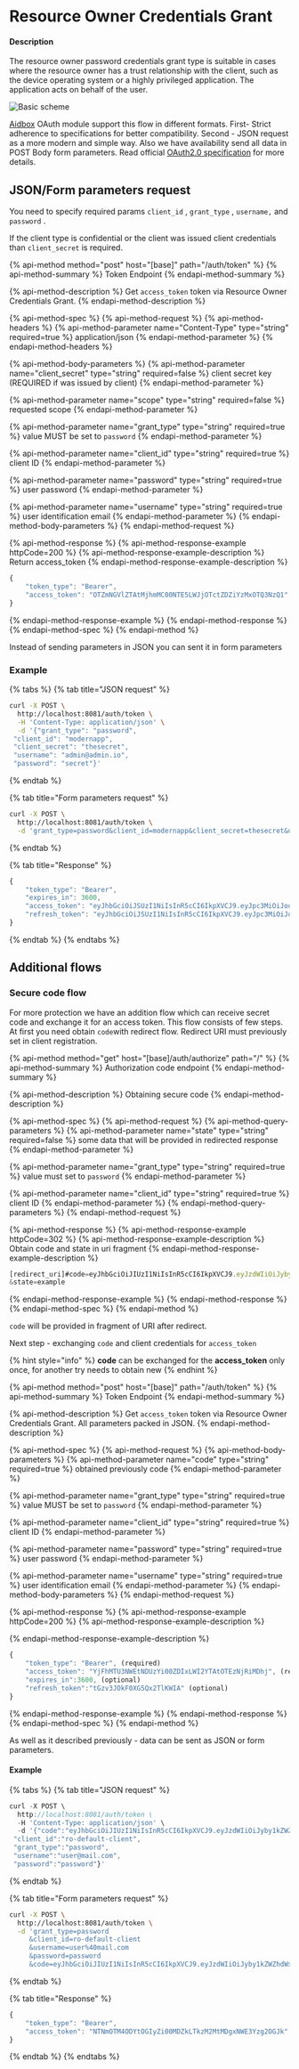 # Resource Owner Credentials Grant

#### Description

The resource owner password credentials grant type is suitable in cases where the resource owner has a trust relationship with the client, such as the device operating system or a highly privileged application. The application acts on behalf of the user.

![Basic scheme](../../.gitbook/assets/untitled-diagram-page-2.svg)

[Aidbox](https://www.health-samurai.io/aidbox) OAuth module support this flow in different formats. First- Strict adherence to specifications for better compatibility. Second - JSON request as a more modern and simple way. Also we have availability send all data in POST Body form parameters. Read official [OAuth2.0 specification](https://tools.ietf.org/html/rfc6749#section-4.3) for more details.

## JSON/Form parameters request

You need to specify required params `client_id` ,  `grant_type` ,  `username,` and `password` .

If the client type is confidential or the client was issued client credentials than `client_secret` is required.

{% api-method method="post" host="\[base\]" path="/auth/token" %}
{% api-method-summary %}
Token Endpoint
{% endapi-method-summary %}

{% api-method-description %}
Get `access_token` token via Resource Owner Credentials Grant.
{% endapi-method-description %}

{% api-method-spec %}
{% api-method-request %}
{% api-method-headers %}
{% api-method-parameter name="Content-Type" type="string" required=true %}
application/json
{% endapi-method-parameter %}
{% endapi-method-headers %}

{% api-method-body-parameters %}
{% api-method-parameter name="client\_secret" type="string" required=false %}
client secret key \(REQUIRED if was issued by client\)
{% endapi-method-parameter %}

{% api-method-parameter name="scope" type="string" required=false %}
requested scope
{% endapi-method-parameter %}

{% api-method-parameter name="grant\_type" type="string" required=true %}
value MUST be set to `password`
{% endapi-method-parameter %}

{% api-method-parameter name="client\_id" type="string" required=true %}
client ID
{% endapi-method-parameter %}

{% api-method-parameter name="password" type="string" required=true %}
user password
{% endapi-method-parameter %}

{% api-method-parameter name="username" type="string" required=true %}
user identification email
{% endapi-method-parameter %}
{% endapi-method-body-parameters %}
{% endapi-method-request %}

{% api-method-response %}
{% api-method-response-example httpCode=200 %}
{% api-method-response-example-description %}
Return access\_token
{% endapi-method-response-example-description %}

```javascript
{
    "token_type": "Bearer",
    "access_token": "OTZmNGVlZTAtMjhmMC00NTE5LWJjOTctZDZiYzMxOTQ3NzQ1"
}
```
{% endapi-method-response-example %}
{% endapi-method-response %}
{% endapi-method-spec %}
{% endapi-method %}

Instead of sending parameters in JSON you can sent it in form parameters 

### Example

{% tabs %}
{% tab title="JSON request" %}
```bash
curl -X POST \
  http://localhost:8081/auth/token \
  -H 'Content-Type: application/json' \
  -d '{"grant_type": "password",
 "client_id": "modernapp",
 "client_secret": "thesecret",
 "username": "admin@admin.io",
 "password": "secret"}'
```
{% endtab %}

{% tab title="Form parameters request" %}
```bash
curl -X POST \
  http://localhost:8081/auth/token \
  -d 'grant_type=password&client_id=modernapp&client_secret=thesecret&username=admin%40admin.io&password=secret'
```
{% endtab %}

{% tab title="Response" %}
```javascript
{
    "token_type": "Bearer",
    "expires_in": 3600,
    "access_token": "eyJhbGciOiJSUzI1NiIsInR5cCI6IkpXVCJ9.eyJpc3MiOiJodHRwOi8vbG9jYWxob3N0OjgwODEiLCJzdWIiOiJtb2Rlcm5hcHAiLCJqdGkiOiJjMTYxMTZjZS1iNGVhLTQwMjctYWI4OC0zNmJkZmE0YjQzM2QiLCJleHAiOjE1NDk5NzEzNDd9.QsaPNzS6DaA-6TgtrVZFVfg0Os45GJ3l4tQW92o4xq7aqultAwRi_E-NTOCqLO21l0QgNfr5HfAre-0o3O6Bg7nEuiyt4iO5au80YwQIS_L41OwMzNgtGORb3EHfafLa2Al5bzh7gmRIFuxCG7m8P4SypfsAGhWfILvOdAFqpamLoNAUOZGGyJLv_MRvyFKgSQgRGnb_F-e874hzgoNIrHXRnX1FaThHldoc9yE8E5wuLjLLXTKI23hCNOBzscNf1toAOnuJOdlTQSBScpX6yNQYBYIGAIbq_Qz6x7wfcbU2yBFzZpIv8OKRRb0tful_oFhkpry1LH8nM6J1XLfSpA",
    "refresh_token": "eyJhbGciOiJSUzI1NiIsInR5cCI6IkpXVCJ9.eyJpc3MiOiJodHRwOi8vbG9jYWxob3N0OjgwODEiLCJzdWIiOiJtb2Rlcm5hcHAiLCJqdGkiOiJjMTYxMTZjZS1iNGVhLTQwMjctYWI4OC0zNmJkZmE0YjQzM2QiLCJ0eXAiOiJyZWZyZXNoIn0.cBn5Mm8yHAX4wABsqhD6EohiHJRCRDMbJruHaObPJ7WYglkMjRQ2JuEmPTqBRjMJQvsx-eLlnGPmDLIGhoPi0du_V0UrXVBrbZrA8V4kELMGmJlnR-eNptpJIzrQVhLxyh6AhvxPEqZMI5xqKFEF6ealbnbEcazc8x2BHIaQZPeTjHouZkB5AHKsZyAjByVLz_7nGSG0ziW5iBNSyMNE-Tn6fS2lmhk0_IIetJYT_10TWAIRNXxiBnYJeFO18yBhzqupQYBvXWKTn84WsJNMGq7qiUxWQwV8E6a_SsgCuvk04oTzXDG8_mV4MiEYd16wz52u9DyHP_2JSeHICaSefg"
}
```
{% endtab %}
{% endtabs %}

## Additional flows

### Secure code flow

For more protection we have an addition flow which can receive secret code and exchange it for an access token. This flow consists of few steps. At first you need obtain `code`with redirect flow. Redirect URI must  previously set in client registration.

{% api-method method="get" host="\[base\]/auth/authorize" path="/" %}
{% api-method-summary %}
Authorization code endpoint
{% endapi-method-summary %}

{% api-method-description %}
Obtaining secure code
{% endapi-method-description %}

{% api-method-spec %}
{% api-method-request %}
{% api-method-query-parameters %}
{% api-method-parameter name="state" type="string" required=false %}
some data that will be provided in redirected response
{% endapi-method-parameter %}

{% api-method-parameter name="grant\_type" type="string" required=true %}
value must set to `password`
{% endapi-method-parameter %}

{% api-method-parameter name="client\_id" type="string" required=true %}
client ID
{% endapi-method-parameter %}
{% endapi-method-query-parameters %}
{% endapi-method-request %}

{% api-method-response %}
{% api-method-response-example httpCode=302 %}
{% api-method-response-example-description %}
Obtain code and state in uri fragment
{% endapi-method-response-example-description %}

```javascript
[redirect_uri]#code=eyJhbGciOiJIUzI1NiIsInR5cCI6IkpXVCJ9.eyJzdWIiOiJyby1kZWZhdWx0LWNsaWVudCIsImV4cCI6MTU0OTY0MjA2MCwianRpIjoiTnpVeU9XSTJPVFl0TVRCallTMDBOVEUyTFdGa09UZ3RaRFk1T0RNNE1HRTNPV05oIn0.XWfXJI67zAkvGVRthPPrkFVvHXOqur3N-Jhiarmeloo
&state=example
```
{% endapi-method-response-example %}
{% endapi-method-response %}
{% endapi-method-spec %}
{% endapi-method %}

`code` will be provided in fragment of URI after redirect. 

Next step - exchanging `code` and client credentials for `access_token`

{% hint style="info" %}
**code** can be exchanged for the **access\_token** only once, for another try needs to obtain new
{% endhint %}

{% api-method method="post" host="\[base\]" path="/auth/token" %}
{% api-method-summary %}
Token Endpoint
{% endapi-method-summary %}

{% api-method-description %}
Get `access_token` token via Resource Owner Credentials Grant. All parameters packed in JSON.
{% endapi-method-description %}

{% api-method-spec %}
{% api-method-request %}
{% api-method-body-parameters %}
{% api-method-parameter name="code" type="string" required=true %}
obtained previously code
{% endapi-method-parameter %}

{% api-method-parameter name="grant\_type" type="string" required=true %}
value MUST be set to `password`
{% endapi-method-parameter %}

{% api-method-parameter name="client\_id" type="string" required=true %}
client ID
{% endapi-method-parameter %}

{% api-method-parameter name="password" type="string" required=true %}
user password
{% endapi-method-parameter %}

{% api-method-parameter name="username" type="string" required=true %}
user identification email
{% endapi-method-parameter %}
{% endapi-method-body-parameters %}
{% endapi-method-request %}

{% api-method-response %}
{% api-method-response-example httpCode=200 %}
{% api-method-response-example-description %}

{% endapi-method-response-example-description %}

```javascript
{
    "token_type": "Bearer", (required)
    "access_token": "YjFhMTU3NWEtNDUzYi00ZDIxLWI2YTAtOTEzNjRiMDhj", (required)
    "expires_in":3600, (optional)
    "refresh_token":"tGzv3JOkF0XG5Qx2TlKWIA" (optional)
}
```
{% endapi-method-response-example %}
{% endapi-method-response %}
{% endapi-method-spec %}
{% endapi-method %}

As well as it described previously - data can be sent as JSON or form parameters. 

#### Example

{% tabs %}
{% tab title="JSON request" %}
```javascript
curl -X POST \
  http://localhost:8081/auth/token \
  -H 'Content-Type: application/json' \
  -d '{"code":"eyJhbGciOiJIUzI1NiIsInR5cCI6IkpXVCJ9.eyJzdWIiOiJyby1kZWZhdWx0LWNsaWVudCIsImV4cCI6MTU0OTg4MzA2MCwianRpIjoiT0RCaU5tTXhOalF0WVRSa1l5MDBNV1V6TFdJM1pETXRaakE0TlRabFpHTmlaRGRtIn0.Oib74zmGjj3_pUkSCPejAalRzguebdLEppJcGitD1bE",
 "client_id":"ro-default-client",
 "grant_type":"password",
 "username":"user@mail.com",
 "password":"password"}'
```
{% endtab %}

{% tab title="Form parameters request" %}
```bash
curl -X POST \
  http://localhost:8081/auth/token \
  -d 'grant_type=password
     &client_id=ro-default-client
     &username=user%40mail.com
     &password=password
     &code=eyJhbGciOiJIUzI1NiIsInR5cCI6IkpXVCJ9.eyJzdWIiOiJyby1kZWZhdWx0LWNsaWVudCIsImV4cCI6MTU0OTk4NTkwOSwianRpIjoiWVRObFlqUmpORFF0Tmpnek1pMDBZamRpTFRsbU9UTXRNR0k0WlRZNE1UVXdOV1l6In0.8DQ0OYiePgrfXpFAMN37-CNObfUVchSArAZvJx0oX10'
```
{% endtab %}

{% tab title="Response" %}
```javascript
{
    "token_type": "Bearer",
    "access_token": "NTNmOTM4ODYtOGIyZi00MDZkLTkzM2MtMDgxNWE3Yzg2OGJk"
}
```
{% endtab %}
{% endtabs %}

